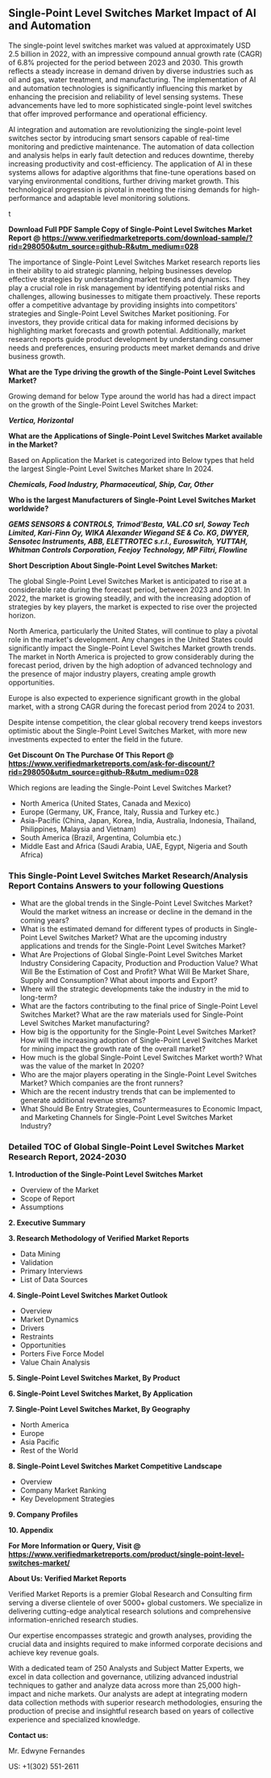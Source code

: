 <h2>Single-Point Level Switches Market Impact of AI and Automation</h2><p>The single-point level switches market was valued at approximately USD 2.5 billion in 2022, with an impressive compound annual growth rate (CAGR) of 6.8% projected for the period between 2023 and 2030. This growth reflects a steady increase in demand driven by diverse industries such as oil and gas, water treatment, and manufacturing. The implementation of AI and automation technologies is significantly influencing this market by enhancing the precision and reliability of level sensing systems. These advancements have led to more sophisticated single-point level switches that offer improved performance and operational efficiency.</p><p>AI integration and automation are revolutionizing the single-point level switches sector by introducing smart sensors capable of real-time monitoring and predictive maintenance. The automation of data collection and analysis helps in early fault detection and reduces downtime, thereby increasing productivity and cost-efficiency. The application of AI in these systems allows for adaptive algorithms that fine-tune operations based on varying environmental conditions, further driving market growth. This technological progression is pivotal in meeting the rising demands for high-performance and adaptable level monitoring solutions.</p>t</p><p id="" class=""><strong>Download Full PDF Sample Copy of Single-Point Level Switches Market Report @ <a href="https://www.verifiedmarketreports.com/download-sample/?rid=298050&utm_source=github-R&utm_medium=028" target="_blank">https://www.verifiedmarketreports.com/download-sample/?rid=298050&utm_source=github-R&utm_medium=028</a></strong></p><p>The importance of&nbsp;Single-Point Level Switches Market research reports lies in their ability to aid strategic planning, helping businesses develop effective strategies by understanding market trends and dynamics. They play a crucial role in risk management by identifying potential risks and challenges, allowing businesses to mitigate them proactively. These reports offer a competitive advantage by providing insights into competitors' strategies and Single-Point Level Switches Market positioning. For investors, they provide critical data for making informed decisions by highlighting market forecasts and growth potential. Additionally, market research reports guide product development by understanding consumer needs and preferences, ensuring products meet market demands and drive business growth.</p><p><strong>What are the&nbsp;Type driving the growth of the Single-Point Level Switches Market?</strong></p><p id="" class="">Growing demand for below Type around the world has had a direct impact on the growth of the Single-Point Level Switches Market:</p><em><strong>Vertica, Horizontal</strong></em></p><strong>What are the&nbsp;Applications&nbsp;of Single-Point Level Switches Market available in the Market?</strong></p><p id="" class="">Based on Application the Market is categorized into Below types that held the largest Single-Point Level Switches Market share In 2024.</p><em><strong>Chemicals, Food Industry, Pharmaceutical, Ship, Car, Other</strong></em></p><strong>Who is the largest Manufacturers of Single-Point Level Switches Market worldwide?</strong></p><p><em><strong>GEMS SENSORS & CONTROLS, Trimod'Besta, VAL.CO srl, Soway Tech Limited, Kari-Finn Oy, WIKA Alexander Wiegand SE & Co. KG, DWYER, Sensotec Instruments, ABB, ELETTROTEC s.r.l., Euroswitch, YUTTAH, Whitman Controls Corporation, Feejoy Technology, MP Filtri, Flowline</strong></em></p><p id="" class=""><strong>Short Description About Single-Point Level Switches Market:</strong></p><p>The global Single-Point Level Switches Market is anticipated to rise at a considerable rate during the forecast period, between 2023 and 2031. In 2022, the market is growing steadily, and with the increasing adoption of strategies by key players, the market is expected to rise over the projected horizon.</p><p>North America, particularly the United States, will continue to play a pivotal role in the market's development. Any changes in the United States could significantly impact the Single-Point Level Switches Market growth trends. The market in North America is projected to grow considerably during the forecast period, driven by the high adoption of advanced technology and the presence of major industry players, creating ample growth opportunities.</p><p>Europe is also expected to experience significant growth in the global market, with a strong CAGR during the forecast period from 2024 to 2031.</p><p>Despite intense competition, the clear global recovery trend keeps investors optimistic about the Single-Point Level Switches Market, with more new investments expected to enter the field in the future.</p><p id="" class=""><strong>Get Discount On The Purchase Of This Report @ <a href="https://www.verifiedmarketreports.com/ask-for-discount/?rid=298050&utm_source=github-R&utm_medium=028" target="_blank">https://www.verifiedmarketreports.com/ask-for-discount/?rid=298050&utm_source=github-R&utm_medium=028</a></strong></p>Which regions are leading the Single-Point Level Switches Market?</p><ul><li>North America (United States, Canada and Mexico)</li><li>Europe (Germany, UK, France, Italy, Russia and Turkey etc.)</li><li>Asia-Pacific (China, Japan, Korea, India, Australia, Indonesia, Thailand, Philippines, Malaysia and Vietnam)</li><li>South America (Brazil, Argentina, Columbia etc.)</li><li>Middle East and Africa (Saudi Arabia, UAE, Egypt, Nigeria and South Africa)</li></ul><h3 id="" class="">This Single-Point Level Switches Market Research/Analysis Report Contains Answers to your following Questions</h3><ul><li>What are the global trends in the Single-Point Level Switches Market? Would the market witness an increase or decline in the demand in the coming years?</li><li>What is the estimated demand for different types of products in Single-Point Level Switches Market? What are the upcoming industry applications and trends for the Single-Point Level Switches Market?</li><li>What Are Projections of Global Single-Point Level Switches Market Industry Considering Capacity, Production and Production Value? What Will Be the Estimation of Cost and Profit? What Will Be Market Share, Supply and Consumption? What about imports and Export?</li><li>Where will the strategic developments take the industry in the mid to long-term?</li><li>What are the factors contributing to the final price of Single-Point Level Switches Market? What are the raw materials used for Single-Point Level Switches Market manufacturing?</li><li>How big is the opportunity for the Single-Point Level Switches Market? How will the increasing adoption of Single-Point Level Switches Market for mining impact the growth rate of the overall market?</li><li>How much is the global Single-Point Level Switches Market worth? What was the value of the market In 2020?</li><li>Who are the major players operating in the Single-Point Level Switches Market? Which companies are the front runners?</li><li>Which are the recent industry trends that can be implemented to generate additional revenue streams?</li><li>What Should Be Entry Strategies, Countermeasures to Economic Impact, and Marketing Channels for Single-Point Level Switches Market Industry?</li></ul><h3 id="" class="">Detailed TOC of Global Single-Point Level Switches Market Research Report, 2024-2030</h3><p id="" class=""><strong>1. Introduction of the Single-Point Level Switches Market</strong></p><ul><li>Overview of the Market</li><li>Scope of Report</li><li>Assumptions</li></ul><p id="" class=""><strong>2. Executive Summary</strong></p><p id="" class=""><strong>3. Research Methodology of Verified Market Reports</strong></p><ul><li>Data Mining</li><li>Validation</li><li>Primary Interviews</li><li>List of Data Sources</li></ul><p id="" class=""><strong>4. Single-Point Level Switches Market Outlook</strong></p><ul><li>Overview</li><li>Market Dynamics</li><li>Drivers</li><li>Restraints</li><li>Opportunities</li><li>Porters Five Force Model</li><li>Value Chain Analysis</li></ul><p id="" class=""><strong>5. Single-Point Level Switches Market, By Product</strong></p><p id="" class=""><strong>6. Single-Point Level Switches Market, By Application</strong></p><p id="" class=""><strong>7. Single-Point Level Switches Market, By Geography</strong></p><ul><li>North America</li><li>Europe</li><li>Asia Pacific</li><li>Rest of the World</li></ul><p id="" class=""><strong>8. Single-Point Level Switches Market Competitive Landscape</strong></p><ul><li>Overview</li><li>Company Market Ranking</li><li>Key Development Strategies</li></ul><p id="" class=""><strong>9. Company Profiles</strong></p><p id="" class=""><strong>10. Appendix</strong></p><p id="" class=""><strong>For More Information or Query, Visit @ <a href="https://www.verifiedmarketreports.com/product/single-point-level-switches-market/" target="_blank">https://www.verifiedmarketreports.com/product/single-point-level-switches-market/</a></strong></p><p id="" class=""><strong>About Us: Verified Market Reports</strong></p><p id="" class="">Verified Market Reports is a premier Global Research and Consulting firm serving a diverse clientele of over 5000+ global customers. We specialize in delivering cutting-edge analytical research solutions and comprehensive information-enriched research studies.</p><p id="" class="">Our expertise encompasses strategic and growth analyses, providing the crucial data and insights required to make informed corporate decisions and achieve key revenue goals.</p><p id="" class="">With a dedicated team of 250 Analysts and Subject Matter Experts, we excel in data collection and governance, utilizing advanced industrial techniques to gather and analyze data across more than 25,000 high-impact and niche markets. Our analysts are adept at integrating modern data collection methods with superior research methodologies, ensuring the production of precise and insightful research based on years of collective experience and specialized knowledge.</p><p id="" class=""><strong>Contact us:</strong></p><p id="" class="">Mr. Edwyne Fernandes</p><p id="" class="">US: +1(302) 551-2611</p>